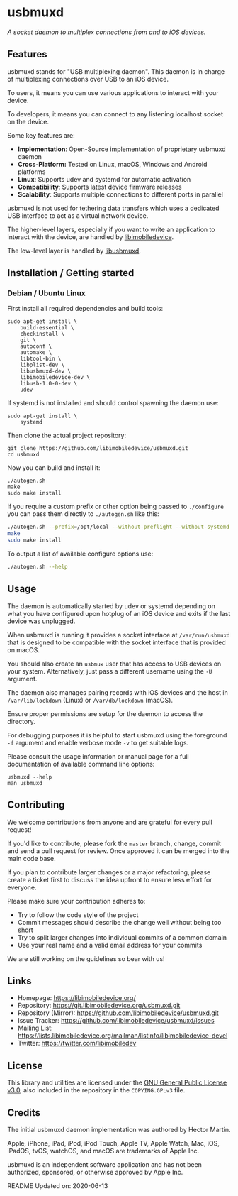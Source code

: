 # usbmuxd

*A socket daemon to multiplex connections from and to iOS devices.*

## Features

usbmuxd stands for "USB multiplexing daemon". This daemon is in charge of
multiplexing connections over USB to an iOS device.

To users, it means you can use various applications to interact with your
device.

To developers, it means you can connect to any listening localhost socket on
the device.

Some key features are:

- **Implementation**: Open-Source implementation of proprietary usbmuxd daemon
- **Cross-Platform:** Tested on Linux, macOS, Windows and Android platforms
- **Linux**: Supports udev and systemd for automatic activation
- **Compatibility**: Supports latest device firmware releases
- **Scalability**: Supports multiple connections to different ports in parallel

usbmuxd is not used for tethering data transfers which uses a dedicated USB
interface to act as a virtual network device.

The higher-level layers, especially if you want to write an application to
interact with the device, are handled by [libimobiledevice](https://github.com/libimobiledevice/libimobiledevice.git).

The low-level layer is handled by [libusbmuxd](https://github.com/libimobiledevice/libusbmuxd.git).

## Installation / Getting started

### Debian / Ubuntu Linux

First install all required dependencies and build tools:
```shell
sudo apt-get install \
	build-essential \
	checkinstall \
	git \
	autoconf \
	automake \
	libtool-bin \
	libplist-dev \
	libusbmuxd-dev \
	libimobiledevice-dev \
	libusb-1.0-0-dev \
	udev
```

If systemd is not installed and should control spawning the daemon use:
```shell
sudo apt-get install \
	systemd
```

Then clone the actual project repository:
```shell
git clone https://github.com/libimobiledevice/usbmuxd.git
cd usbmuxd
```

Now you can build and install it:
```shell
./autogen.sh
make
sudo make install
```

If you require a custom prefix or other option being passed to `./configure`
you can pass them directly to `./autogen.sh` like this:
```bash
./autogen.sh --prefix=/opt/local --without-preflight --without-systemd
make
sudo make install
```

To output a list of available configure options use:
```bash
./autogen.sh --help
```

## Usage

The daemon is automatically started by udev or systemd depending on what you
have configured upon hotplug of an iOS device and exits if the last device
was unplugged.

When usbmuxd is running it provides a socket interface at `/var/run/usbmuxd`
that is designed to be compatible with the socket interface that is provided
on macOS.

You should also create an `usbmux` user that has access to USB devices on your
system. Alternatively, just pass a different username using the `-U` argument.

The daemon also manages pairing records with iOS devices and the host in
`/var/lib/lockdown` (Linux) or `/var/db/lockdown` (macOS).

Ensure proper permissions are setup for the daemon to access the directory.

For debugging purposes it is helpful to start usbmuxd using the foreground `-f`
argument and enable verbose mode `-v` to get suitable logs.

Please consult the usage information or manual page for a full documentation of
available command line options:
```shell
usbmuxd --help
man usbmuxd
```

## Contributing

We welcome contributions from anyone and are grateful for every pull request!

If you'd like to contribute, please fork the `master` branch, change, commit and
send a pull request for review. Once approved it can be merged into the main
code base.

If you plan to contribute larger changes or a major refactoring, please create a
ticket first to discuss the idea upfront to ensure less effort for everyone.

Please make sure your contribution adheres to:
* Try to follow the code style of the project
* Commit messages should describe the change well without being too short
* Try to split larger changes into individual commits of a common domain
* Use your real name and a valid email address for your commits

We are still working on the guidelines so bear with us!

## Links

* Homepage: https://libimobiledevice.org/
* Repository: https://git.libimobiledevice.org/usbmuxd.git
* Repository (Mirror): https://github.com/libimobiledevice/usbmuxd.git
* Issue Tracker: https://github.com/libimobiledevice/usbmuxd/issues
* Mailing List: https://lists.libimobiledevice.org/mailman/listinfo/libimobiledevice-devel
* Twitter: https://twitter.com/libimobiledev

## License

This library and utilities are licensed under the [GNU General Public License v3.0](https://www.gnu.org/licenses/gpl-3.0.en.html),
also included in the repository in the `COPYING.GPLv3` file.

## Credits

The initial usbmuxd daemon implementation was authored by Hector Martin.

Apple, iPhone, iPad, iPod, iPod Touch, Apple TV, Apple Watch, Mac, iOS,
iPadOS, tvOS, watchOS, and macOS are trademarks of Apple Inc.

usbmuxd is an independent software application and has not been
authorized, sponsored, or otherwise approved by Apple Inc.

README Updated on: 2020-06-13
